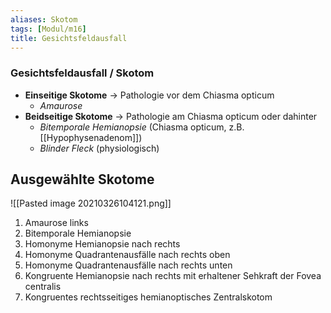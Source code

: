 ```yaml
---
aliases: Skotom
tags: [Modul/m16]
title: Gesichtsfeldausfall
---
```

### Gesichtsfeldausfall / Skotom
- **Einseitige Skotome** → Pathologie vor dem Chiasma opticum
	- *Amaurose*
- **Beidseitige Skotome** → Pathologie am Chiasma opticum oder dahinter
	- *Bitemporale Hemianopsie* (Chiasma opticum, z.B. [[Hypophysenadenom]])
	- *Blinder Fleck* (physiologisch)


## Ausgewählte Skotome
![[Pasted image 20210326104121.png]]
1. Amaurose links
2. Bitemporale Hemianopsie
3. Homonyme Hemianopsie nach rechts
4. Homonyme Quadrantenausfälle nach rechts oben
5. Homonyme Quadrantenausfälle nach rechts unten
6. Kongruente Hemianopsie nach rechts mit erhaltener Sehkraft der Fovea centralis
7. Kongruentes rechtsseitiges hemianoptisches Zentralskotom